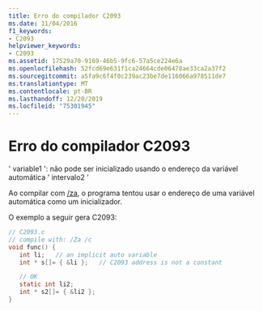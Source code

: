 ```yaml
---
title: Erro do compilador C2093
ms.date: 11/04/2016
f1_keywords:
- C2093
helpviewer_keywords:
- C2093
ms.assetid: 17529a70-9169-46b5-9fc6-57a5ce224e6a
ms.openlocfilehash: 52fcd69e631f1ca24664cde06478ae33ca2a37f2
ms.sourcegitcommit: a5fa9c6f4f0c239ac23be7de116066a978511de7
ms.translationtype: MT
ms.contentlocale: pt-BR
ms.lasthandoff: 12/20/2019
ms.locfileid: "75301945"
---
```

# <a name="compiler-error-c2093"></a>Erro do compilador C2093

' variable1 ': não pode ser inicializado usando o endereço da variável automática ' intervalo2 '

Ao compilar com [/za](../../build/reference/za-ze-disable-language-extensions.md), o programa tentou usar o endereço de uma variável automática como um inicializador.

O exemplo a seguir gera C2093:

```c
// C2093.c
// compile with: /Za /c
void func() {
   int li;   // an implicit auto variable
   int * s[]= { &li };   // C2093 address is not a constant

   // OK
   static int li2;
   int * s2[]= { &li2 };
}
```
